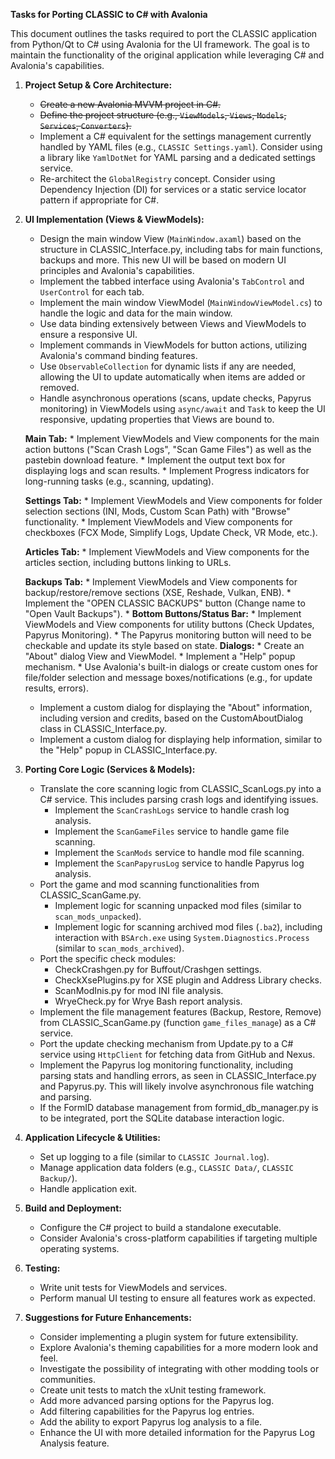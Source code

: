 ﻿**Tasks for Porting CLASSIC to C# with Avalonia**

This document outlines the tasks required to port the CLASSIC application from Python/Qt to C# using Avalonia for the UI framework. The goal is to maintain the functionality of the original application while leveraging C# and Avalonia's capabilities.
1.  **Project Setup & Core Architecture:**
    *   ~~Create a new Avalonia MVVM project in C#.~~
    *   ~~Define the project structure (e.g., `ViewModels`, `Views`, `Models`, `Services`, `Converters`).~~
    *   Implement a C# equivalent for the settings management currently handled by YAML files (e.g., `CLASSIC Settings.yaml`). Consider using a library like `YamlDotNet` for YAML parsing and a dedicated settings service.
    *   Re-architect the `GlobalRegistry` concept. Consider using Dependency Injection (DI) for services or a static service locator pattern if appropriate for C#.

2. **UI Implementation (Views & ViewModels):**
    *  Design the main window View (`MainWindow.axaml`) based on the structure in CLASSIC_Interface.py, including tabs for main functions, backups and more. This new UI will be based on modern UI principles and Avalonia's capabilities.
    *  Implement the tabbed interface using Avalonia's `TabControl` and `UserControl` for each tab.
    *  Implement the main window ViewModel (`MainWindowViewModel.cs`) to handle the logic and data for the main window.
    *  Use data binding extensively between Views and ViewModels to ensure a responsive UI.
    *  Implement commands in ViewModels for button actions, utilizing Avalonia's command binding features.
    *  Use `ObservableCollection` for dynamic lists if any are needed, allowing the UI to update automatically when items are added or removed.
    *  Handle asynchronous operations (scans, update checks, Papyrus monitoring) in ViewModels using `async/await` and `Task` to keep the UI responsive, updating properties that Views are bound to.
    
    **Main Tab:**
        *   Implement ViewModels and View components for the main action buttons ("Scan Crash Logs", "Scan Game Files") as well as the pastebin download feature.
        *   Implement the output text box for displaying logs and scan results.
        *   Implement Progress indicators for long-running tasks (e.g., scanning, updating).
    
    **Settings Tab:**
        *  Implement ViewModels and View components for folder selection sections (INI, Mods, Custom Scan Path) with "Browse" functionality.
        *  Implement ViewModels and View components for checkboxes (FCX Mode, Simplify Logs, Update Check, VR Mode, etc.).
    
    **Articles Tab:**
        * Implement ViewModels and View components for the articles section, including buttons linking to URLs.

    **Backups Tab:**
           * Implement ViewModels and View components for backup/restore/remove sections (XSE, Reshade, Vulkan, ENB).
           * Implement the "OPEN CLASSIC BACKUPS" button (Change name to "Open Vault Backups").
           * **Bottom Buttons/Status Bar:**
           * Implement ViewModels and View components for utility buttons (Check Updates, Papyrus Monitoring).
           * The Papyrus monitoring button will need to be checkable and update its style based on state.
    **Dialogs:**
           * Create an "About" dialog View and ViewModel.
           * Implement a "Help" popup mechanism.
           * Use Avalonia's built-in dialogs or create custom ones for file/folder selection and message boxes/notifications (e.g., for update results, errors).
    *   Implement a custom dialog for displaying the "About" information, including version and credits, based on the CustomAboutDialog class in CLASSIC_Interface.py.
    *  Implement a custom dialog for displaying help information, similar to the "Help" popup in CLASSIC_Interface.py.
3. **Porting Core Logic (Services & Models):**
    *   Translate the core scanning logic from CLASSIC_ScanLogs.py into a C# service. This includes parsing crash logs and identifying issues.
        *   Implement the `ScanCrashLogs` service to handle crash log analysis.
        *   Implement the `ScanGameFiles` service to handle game file scanning.
        *   Implement the `ScanMods` service to handle mod file scanning.
        *   Implement the `ScanPapyrusLog` service to handle Papyrus log analysis.
    *   Port the game and mod scanning functionalities from CLASSIC_ScanGame.py.
        *   Implement logic for scanning unpacked mod files (similar to `scan_mods_unpacked`).
        *   Implement logic for scanning archived mod files (`.ba2`), including interaction with `BSArch.exe` using `System.Diagnostics.Process` (similar to `scan_mods_archived`).
    *   Port the specific check modules:
        *   CheckCrashgen.py for Buffout/Crashgen settings.
        *   CheckXsePlugins.py for XSE plugin and Address Library checks.
        *   ScanModInis.py for mod INI file analysis.
        *   WryeCheck.py for Wrye Bash report analysis.
    *   Implement the file management features (Backup, Restore, Remove) from CLASSIC_ScanGame.py (function `game_files_manage`) as a C# service.
    *   Port the update checking mechanism from Update.py to a C# service using `HttpClient` for fetching data from GitHub and Nexus.
    *   Implement the Papyrus log monitoring functionality, including parsing stats and handling errors, as seen in CLASSIC_Interface.py and Papyrus.py. This will likely involve asynchronous file watching and parsing.
    *   If the FormID database management from formid_db_manager.py is to be integrated, port the SQLite database interaction logic.

4.  **Application Lifecycle & Utilities:**
    *   Set up logging to a file (similar to `CLASSIC Journal.log`).
    *   Manage application data folders (e.g., `CLASSIC Data/`, `CLASSIC Backup/`).
    *   Handle application exit.

5.  **Build and Deployment:**
    *   Configure the C# project to build a standalone executable.
    *   Consider Avalonia's cross-platform capabilities if targeting multiple operating systems.

6.  **Testing:**
    *   Write unit tests for ViewModels and services.
    *   Perform manual UI testing to ensure all features work as expected.

7. **Suggestions for Future Enhancements:**
    *   Consider implementing a plugin system for future extensibility.
    *   Explore Avalonia's theming capabilities for a more modern look and feel.
    *   Investigate the possibility of integrating with other modding tools or communities.
    *   Create unit tests to match the xUnit testing framework.
    *   Add more advanced parsing options for the Papyrus log.
    *   Add filtering capabilities for the Papyrus log entries.
    *   Add the ability to export Papyrus log analysis to a file.
    *   Enhance the UI with more detailed information for the Papyrus Log Analysis feature.